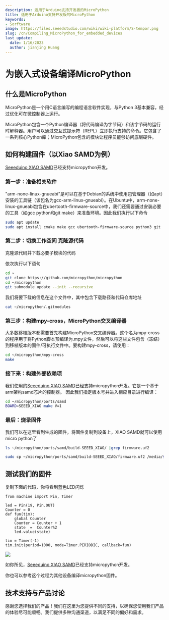 ```yaml
---
description: 适用于Arduino支持开发板的MicroPython
title: 适用于Arduino支持开发板的MicroPython
keywords:
- Sorftware
image: https://files.seeedstudio.com/wiki/wiki-platform/S-tempor.png
slug: /cn/Compiling_MicroPython_for_embedded_devices
last_update:
  date: 1/16/2023
  author: jianjing Huang
---
```



# 为嵌入式设备编译MicroPython

## 什么是MicroPython

MicroPython是一个用C语言编写的编程语言软件实现，与Python 3基本兼容，经过优化可在微控制器上运行。

MicroPython包含一个Python编译器（将代码编译为字节码）和该字节码的运行时解释器。用户可以通过交互式提示符（REPL）立即执行支持的命令。它包含了一系列核心Python库；MicroPython包含的模块让程序员能够访问底层硬件。

## 如何构建固件（以Xiao SAMD为例）

[Seeeduino XIAO SAMD](https://www.seeedstudio.com/Seeeduino-XIAO-Arduino-Microcontroller-SAMD21-Cortex-M0+-p-4426.html)已经支持micropython开发。

### 第一步：准备相关软件

"arm-none-linux-gnueabi"是可以在基于Debian的系统中使用包管理器（如apt）安装的工具链（该包名为gcc-arm-linux-gnueabi）。在Ubuntu中，arm-none-linux-gnueabi包含在ubertooth-firmware-source中，我们还需要通过安装必要的工具（如gcc python和git make）来准备环境。因此我们执行以下命令

```bash
sudo apt update
sudo apt install cmake make gcc ubertooth-firmware-source python3 git 
```

### 第二步：切换工作空间 克隆源代码

克隆源代码并下载必要子模块的代码

依次执行以下语句

```bash
cd ~
git clone https://github.com/micropython/micropython
cd ~/micropython
git submodule update --init --recursive
```

我们将要下载的信息在这个文件中，其中包含下载路径和代码仓库地址

```bash
cat ~/micropython/.gitmodules 
```

### 第三步：构建mpy-cross，MicroPython交叉编译器

大多数移植版本都需要首先构建MicroPython交叉编译器。这个名为mpy-cross的程序用于将Python脚本预编译为.mpy文件，然后可以将这些文件包含（冻结）到移植版本的固件/可执行文件中。要构建mpy-cross，请使用：

```bash
cd ~/micropython/mpy-cross
make
```

### 接下来：构建外部依赖项

我们使用的[Seeeduino XIAO SAMD](https://www.seeedstudio.com/Seeeduino-XIAO-Arduino-Microcontroller-SAMD21-Cortex-M0+-p-4426.html)已经支持micropython开发。它是一个基于arm架构samd芯片的控制器。
因此我们指定版本号并进入相应目录进行编译：

```bash
cd ~/micropython/ports/samd
BOARD=SEEED_XIAO make V=1
```

### 最后：烧录固件

我们可以在这里看到生成的固件，将固件复制到设备上，XIAO SAMD就可以使用micro python了

```bash
ls ~/micropython/ports/samd/build-SEEED_XIAO/ |grep firmware.uf2
```

```bash
sudo cp ~/micropython/ports/samd/build-SEEED_XIAO/firmware.uf2 /media/$USER/Arduino/
```

## 测试我们的固件

复制下面的代码，你将看到蓝色LED闪烁

```python3
from machine import Pin, Timer

led = Pin(19, Pin.OUT)
Counter = 0    
def fun(tim):
    global Counter
    Counter = Counter + 1
    state  =  Counter%2
    led.value(state)
 
tim = Timer(-1)
tim.init(period=1000, mode=Timer.PERIODIC, callback=fun)
```

<p style={{textAlign: 'center'}}><img src="https://files.seeedstudio.com/wiki/XIAO_SAMD/img/XIAO_SAMD_MICROPYTHON_LED.gif" border="0" /></p>

如你所见，[Seeeduino XIAO SAMD](https://www.seeedstudio.com/Seeeduino-XIAO-Arduino-Microcontroller-SAMD21-Cortex-M0+-p-4426.html)已经支持micropython开发。

你也可以参考这个过程为其他设备编译micropython固件。

## 技术支持与产品讨论


感谢您选择我们的产品！我们在这里为您提供不同的支持，以确保您使用我们产品的体验尽可能顺畅。我们提供多种沟通渠道，以满足不同的偏好和需求。

<div class="button_tech_support_container">
<a href="https://forum.seeedstudio.com/" class="button_forum"></a> 
<a href="https://www.seeedstudio.com/contacts" class="button_email"></a>
</div>

<div class="button_tech_support_container">
<a href="https://discord.gg/eWkprNDMU7" class="button_discord"></a> 
<a href="https://github.com/Seeed-Studio/wiki-documents/discussions/69" class="button_discussion"></a>
</div>